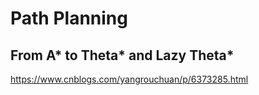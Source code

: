 # Path Planning

## From A* to Theta* and Lazy Theta*

https://www.cnblogs.com/yangrouchuan/p/6373285.html